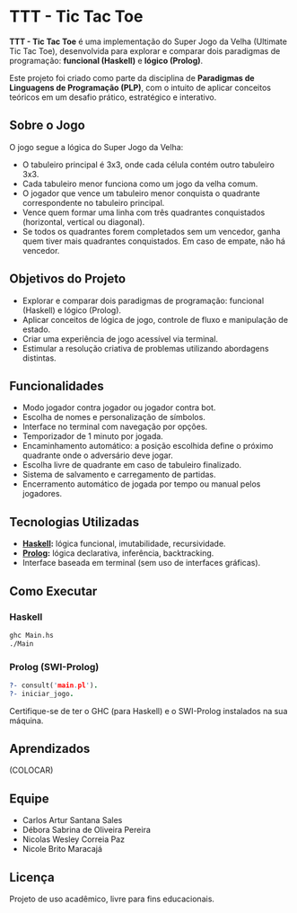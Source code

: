 # TTT - Tic Tac Toe

**TTT - Tic Tac Toe** é uma implementação do Super Jogo da Velha (Ultimate Tic Tac Toe), desenvolvida para explorar e comparar dois paradigmas de programação: **funcional (Haskell)** e **lógico (Prolog)**.

Este projeto foi criado como parte da disciplina de **Paradigmas de Linguagens de Programação (PLP)**, com o intuito de aplicar conceitos teóricos em um desafio prático, estratégico e interativo.

## Sobre o Jogo

O jogo segue a lógica do Super Jogo da Velha:

* O tabuleiro principal é 3x3, onde cada célula contém outro tabuleiro 3x3.
* Cada tabuleiro menor funciona como um jogo da velha comum.
* O jogador que vence um tabuleiro menor conquista o quadrante correspondente no tabuleiro principal.
* Vence quem formar uma linha com três quadrantes conquistados (horizontal, vertical ou diagonal).
* Se todos os quadrantes forem completados sem um vencedor, ganha quem tiver mais quadrantes conquistados. Em caso de empate, não há vencedor.

## Objetivos do Projeto

* Explorar e comparar dois paradigmas de programação: funcional (Haskell) e lógico (Prolog).
* Aplicar conceitos de lógica de jogo, controle de fluxo e manipulação de estado.
* Criar uma experiência de jogo acessível via terminal.
* Estimular a resolução criativa de problemas utilizando abordagens distintas.

## Funcionalidades

* Modo jogador contra jogador ou jogador contra bot.
* Escolha de nomes e personalização de símbolos.
* Interface no terminal com navegação por opções.
* Temporizador de 1 minuto por jogada.
* Encaminhamento automático: a posição escolhida define o próximo quadrante onde o adversário deve jogar.
* Escolha livre de quadrante em caso de tabuleiro finalizado.
* Sistema de salvamento e carregamento de partidas.
* Encerramento automático de jogada por tempo ou manual pelos jogadores.

## Tecnologias Utilizadas

* **[Haskell](https://www.haskell.org/):** lógica funcional, imutabilidade, recursividade.
* **[Prolog](https://www.swi-prolog.org/):** lógica declarativa, inferência, backtracking.
* Interface baseada em terminal (sem uso de interfaces gráficas).

## Como Executar

### Haskell

```bash
ghc Main.hs
./Main
```

### Prolog (SWI-Prolog)

```prolog
?- consult('main.pl').
?- iniciar_jogo.
```

Certifique-se de ter o GHC (para Haskell) e o SWI-Prolog instalados na sua máquina.

## Aprendizados

(COLOCAR)

## Equipe

* Carlos Artur Santana Sales
* Débora Sabrina de Oliveira Pereira
* Nicolas Wesley Correia Paz
* Nicole Brito Maracajá

## Licença

Projeto de uso acadêmico, livre para fins educacionais.

